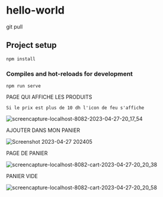 # hello-world
  git pull 
## Project setup
```
npm install
```
### Compiles and hot-reloads for development
```
npm run serve
```

PAGE QUI AFFICHE LES PRODUITS

    Si le prix est plus de 10 dh l'icon de feu s'affiche 

![screencapture-localhost-8082-2023-04-27-20_17_54](https://user-images.githubusercontent.com/93933524/234969745-1b5c047f-3077-488b-848a-3feda377c2d8.png)


AJOUTER DANS MON PANIER 


![Screenshot 2023-04-27 202405](https://user-images.githubusercontent.com/93933524/234970532-caceaa5c-be88-4252-b34e-5ddfa725102b.png)


PAGE DE PANIER 


![screencapture-localhost-8082-cart-2023-04-27-20_20_38](https://user-images.githubusercontent.com/93933524/234969782-31b9d61f-0cb3-4238-b77f-0e13d95f6b38.png)

PANIER VIDE

![screencapture-localhost-8082-cart-2023-04-27-20_20_58](https://user-images.githubusercontent.com/93933524/234969845-340314f5-6b95-43c5-9e4c-aaa88f988c1a.png)
